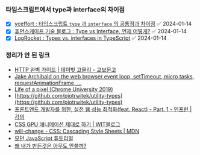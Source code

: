 ### 타입스크립트에서 type과 interface의 차이점

- [x] [yceffort : 타입스크립트 `type` 과 `interface` 의 공통점과 차이점](https://yceffort.kr/2021/03/typescript-interface-vs-type) ✅ 2024-01-14
- [x] [휴먼스케이프 기술 블로그 : Type vs Interface, 언제 어떻게?](https://medium.com/humanscape-tech/type-vs-interface-%EC%96%B8%EC%A0%9C-%EC%96%B4%EB%96%BB%EA%B2%8C-f36499b0de50) ✅ 2024-01-14
- [x] [LogRocket : Types vs. interfaces in TypeScript](https://blog.logrocket.com/types-vs-interfaces-typescript/) ✅ 2024-01-14

### 정리가 안 된 링크

- [HTTP 완벽 가이드 | 데이빗 고울리 - 교보문고](https://product.kyobobook.co.kr/detail/S000001033001)
- [Jake Archibald on the web browser event loop, setTimeout, micro tasks, requestAnimationFrame, ...](https://youtu.be/cCOL7MC4Pl0)
- [Life of a pixel (Chrome University 2019)](https://youtu.be/m-J-tbAlFic)
- [https://github.com/piotrwitek/utility-types](https://github.com/piotrwitek/utility-types)
- [프론트엔드 개발자를 위한, 실전 웹 성능 최적화(feat. React) - Part. 1 - 인프런 | 강의](https://www.inflearn.com/course/%EC%9B%B9-%EC%84%B1%EB%8A%A5-%EC%B5%9C%EC%A0%81%ED%99%94-%EB%A6%AC%EC%95%A1%ED%8A%B8-1)
- [CSS GPU 애니메이션 제대로 하기 | WIT블로그](https://wit.nts-corp.com/2017/08/31/4861)
- [will-change - CSS: Cascading Style Sheets | MDN](https://developer.mozilla.org/ko/docs/Web/CSS/will-change)
- [모던 JavaScript 튜토리얼](https://ko.javascript.info/)
- [왜 내가 만든것은 아무도 안쓸까?](https://medium.com/@skate2/%EC%99%9C-%EB%82%B4%EA%B0%80-%EB%A7%8C%EB%93%A0%EA%B2%83%EC%9D%80-%EC%95%84%EB%AC%B4%EB%8F%84-%EC%95%88%EC%93%B8%EA%B9%8C-2ef2707cbe1c)

